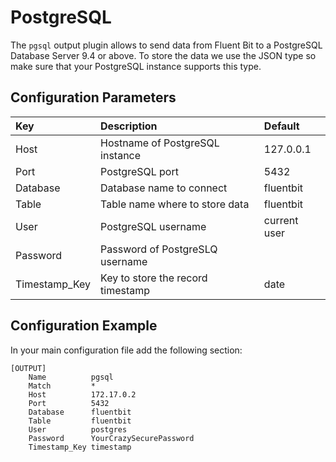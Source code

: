 # PostgreSQL

The `pgsql` output plugin allows to send data from Fluent Bit to a PostgreSQL Database Server 9.4 or above. To store the data we use the JSON type so make sure that your PostgreSQL instance supports this type.

## Configuration Parameters

| Key | Description | Default |
| :--- | :--- | :--- |
| Host | Hostname of PostgreSQL instance | 127.0.0.1 |
| Port | PostgreSQL port | 5432 |
| Database | Database name to connect | fluentbit |
| Table | Table name where to store data | fluentbit |
| User | PostgreSQL username | current user |
| Password | Password of PostgreSLQ username |  |
| Timestamp\_Key | Key to store the record timestamp | date |

## Configuration Example

In your main configuration file add the following section:

```text
[OUTPUT]
    Name          pgsql
    Match         *
    Host          172.17.0.2
    Port          5432
    Database      fluentbit
    Table         fluentbit
    User          postgres
    Password      YourCrazySecurePassword
    Timestamp_Key timestamp
```

